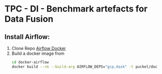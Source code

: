 # TPC - DI - Benchmark artefacts for Data Fusion

## Install Airflow:

1. Clone Repo [Airflow Docker](https://github.com/puckel/docker-airflow)
2. Build a docker image from
    ```sh
    cd docker-airflow
    docker build --rm --build-arg AIRFLOW_DEPS="gcp,dask" -t puckel/docker-airflow .
    ```